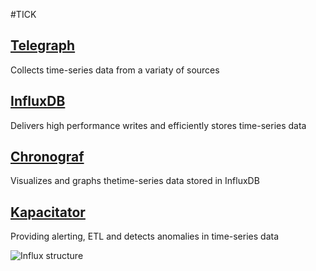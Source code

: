 #TICK

## [Telegraph](telegraph.md)
Collects time-series data from a variaty of sources

## [InfluxDB](influxdb.md)
Delivers high performance writes and efficiently stores time-series data

## [Chronograf](chronograf.md)
Visualizes and graphs thetime-series data stored in InfluxDB

## [Kapacitator](kapacitor.md)
Providing alerting, ETL and detects anomalies in time-series data

![Influx structure][influx_structure]

[influx_structure]: https://influxdata.com/wp-content/uploads/2015/09/TICK-Stack.png "Influx structure"
